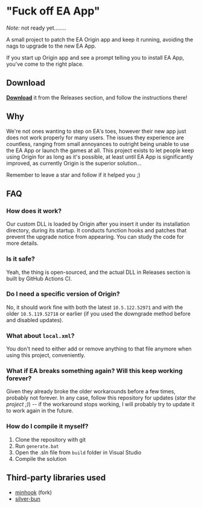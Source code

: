 # "Fuck off EA App"

*Note:* not ready yet........

A small project to patch the EA Origin app and keep it running, avoiding the nags to upgrade to the new EA App.

If you start up Origin app and see a prompt telling you to install EA App, you've come to the right place.

## Download

**[Download](https://github.com/p0358/Fuck_off_EA_App/releases)** it from the Releases section, and follow the instructions there!

## Why

We're not ones wanting to step on EA's toes, however their new app just does not work properly for many users. The issues they experience are countless, ranging from small annoyances to outright being unable to use the EA App or launch the games at all. This project exists to let people keep using Origin for as long as it's possible, at least until EA App is significantly improved, as currently Origin is the superior solution...

Remember to leave a star and follow if it helped you ;)

## FAQ

### How does it work?

Our custom DLL is loaded by Origin after you insert it under its installation directory, during its startup. It conducts function hooks and patches that prevent the upgrade notice from appearing. You can study the code for more details.

### Is it safe?

Yeah, the thing is open-sourced, and the actual DLL in Releases section is built by GitHub Actions CI.

### Do I need a specific version of Origin?

No, it should work fine with both the latest `10.5.122.52971` and with the older `10.5.119.52718` or earlier (if you used the downgrade method before and disabled updates).

### What about `local.xml`?

You don't need to either add or remove anything to that file anymore when using this project, conveniently.

### What if EA breaks something again? Will this keep working forever?

Given they already broke the older workarounds before a few times, probably not forever. In any case, follow this repository for updates (*star the project ;)*) -- if the workaround stops working, I will probably try to update it to work again in the future.

### How do I compile it myself?

1. Clone the repository with git
2. Run `generate.bat`
3. Open the .sln file from `build` folder in Visual Studio
4. Compile the solution

## Third-party libraries used

* [minhook](https://github.com/TFORevive/minhook) (fork)
* [silver-bun](https://github.com/IcePixelx/silver-bun)
